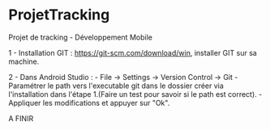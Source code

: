 # ProjetTracking
Projet de tracking - Développement Mobile

1 - Installation GIT : https://git-scm.com/download/win, installer GIT sur sa machine.

2 - Dans Android Studio : - File -> Settings -> Version Control -> Git
                          - Paramétrer le path vers l'executable git dans le dossier créer via l'installation dans l'étape 1.(Faire un test pour savoir si le path est correct).
                          - Appliquer les modifications et appuyer sur "Ok".
                          
A FINIR
